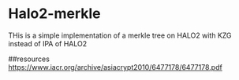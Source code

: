 # Halo2-merkle


THis is a simple implementation of a merkle tree on HALO2 with KZG instead of IPA of HALO2



##resources 
https://www.iacr.org/archive/asiacrypt2010/6477178/6477178.pdf
